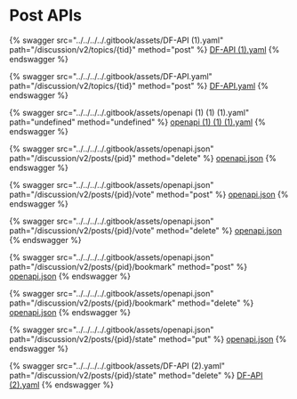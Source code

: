 # Post APIs

{% swagger src="../../../../.gitbook/assets/DF-API (1).yaml" path="/discussion/v2/topics/{tid}" method="post" %}
[DF-API (1).yaml](<../../../../.gitbook/assets/DF-API (1).yaml>)
{% endswagger %}

{% swagger src="../../../../.gitbook/assets/DF-API.yaml" path="/discussion/v2/topics/{tid}" method="post" %}
[DF-API.yaml](../../../../.gitbook/assets/DF-API.yaml)
{% endswagger %}

{% swagger src="../../../../.gitbook/assets/openapi (1) (1) (1).yaml" path="undefined" method="undefined" %}
[openapi (1) (1) (1).yaml](<../../../../.gitbook/assets/openapi (1) (1) (1).yaml>)
{% endswagger %}

{% swagger src="../../../../.gitbook/assets/openapi.json" path="/discussion/v2/posts/{pid}" method="delete" %}
[openapi.json](../../../../.gitbook/assets/openapi.json)
{% endswagger %}

{% swagger src="../../../../.gitbook/assets/openapi.json" path="/discussion/v2/posts/{pid}/vote" method="post" %}
[openapi.json](../../../../.gitbook/assets/openapi.json)
{% endswagger %}

{% swagger src="../../../../.gitbook/assets/openapi.json" path="/discussion/v2/posts/{pid}/vote" method="delete" %}
[openapi.json](../../../../.gitbook/assets/openapi.json)
{% endswagger %}

{% swagger src="../../../../.gitbook/assets/openapi.json" path="/discussion/v2/posts/{pid}/bookmark" method="post" %}
[openapi.json](../../../../.gitbook/assets/openapi.json)
{% endswagger %}

{% swagger src="../../../../.gitbook/assets/openapi.json" path="/discussion/v2/posts/{pid}/bookmark" method="delete" %}
[openapi.json](../../../../.gitbook/assets/openapi.json)
{% endswagger %}

{% swagger src="../../../../.gitbook/assets/openapi.json" path="/discussion/v2/posts/{pid}/state" method="put" %}
[openapi.json](../../../../.gitbook/assets/openapi.json)
{% endswagger %}

{% swagger src="../../../../.gitbook/assets/DF-API (2).yaml" path="/discussion/v2/posts/{pid}/state" method="delete" %}
[DF-API (2).yaml](<../../../../.gitbook/assets/DF-API (2).yaml>)
{% endswagger %}
